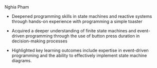 Nghia Pham

 - Deepened programming skills in state machines and reactive systems through hands-on experience with programming a simple toaster
 
 - Acquired a deeper understanding of finite state machines and event-driven programming through the use of button press duration in decision-making processes
 
 - Highlighted key learning outcomes include expertise in event-driven programming and the ability to effectively implement state machine diagrams.
 
 
